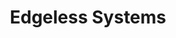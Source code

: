 ---
blog: https://blog.edgeless.systems/
git: https://github.com/edgelesssys
linkedin: https://linkedin.com/company/edgeless-systems
logohandle: edgelesssystems
sort: edgeless
title: Edgeless Systems
twitter: https://x.com/edgelesssystems
website: https://www.edgeless.systems/
---